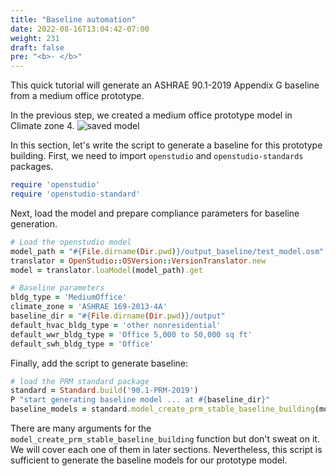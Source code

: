 ```yaml
---
title: "Baseline automation"
date: 2022-08-16T13:04:42-07:00
weight: 231
draft: false
pre: "<b>- </b>"
---
```


This quick tutorial will generate an ASHRAE 90.1-2019 Appendix G baseline from a medium office prototype.

In the previous step, we created a medium office prototype model in Climate zone 4.
![saved model](/BEM-for-PRM/get_start/quick_start/image/prototype_medium_office.PNG?width=800px)

In this section, let's write the script to generate a baseline for this prototype building.
First, we need to import `openstudio` and `openstudio-standards` packages.

```ruby
require 'openstudio'
require 'openstudio-standard'
```

Next, load the model and prepare compliance parameters for baseline generation.

```ruby
# Load the openstudio model
model_path = "#{File.dirname(Dir.pwd)}/output_baseline/test_model.osm"
translator = OpenStudio::OSVersion::VersionTranslator.new
model = translator.loaModel(model_path).get

# Baseline parameters
bldg_type = 'MediumOffice'
climate_zone = 'ASHRAE 169-2013-4A'
baseline_dir = "#{File.dirname(Dir.pwd)}/output"
default_hvac_bldg_type = 'other nonresidential'
default_wwr_bldg_type = 'Office 5,000 to 50,000 sq ft'
default_swh_bldg_type = 'Office'
```

Finally, add the script to generate baseline:

```ruby
# load the PRM standard package
standard = Standard.build('90.1-PRM-2019')
P "start generating baseline model ... at #{baseline_dir}"
baseline_models = standard.model_create_prm_stable_baseline_building(model, bldg_type, climate_zone, default_hvac_bldg_type, default_wwr_bldg_type, default_swh_bldg_type, nil, baseline_dir, run_all_orients=true, unmet_load_hours_check=true, debug=false)
```

There are many arguments for the `model_create_prm_stable_baseline_building` function but don't sweat on it. We will cover each one of them in later sections. Nevertheless, this script is sufficient to generate the baseline models for our prototype model.
